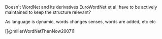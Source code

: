 Doesn't WordNet and its derivatives EuroWordNet et al. have to be actively maintained to keep the structure relevant? 

As language is dynamic, words changes senses, words are added, etc etc

[[@millerWordNetThenNow2007]]